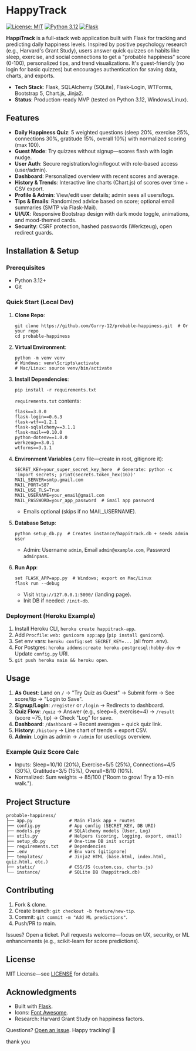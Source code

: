 # HappyTrack

[![License: MIT](https://img.shields.io/badge/License-MIT-yellow.svg)](https://opensource.org/licenses/MIT)
[![Python 3.12](https://img.shields.io/badge/Python-3.12-blue.svg)](https://www.python.org/downloads/)
[![Flask](https://img.shields.io/badge/Flask-3.0-green.svg)](https://flask.palletsprojects.com/)

**HappiTrack** is a full-stack web application built with Flask for tracking and predicting daily happiness levels. Inspired by positive psychology research (e.g., Harvard's Grant Study), users answer quick quizzes on habits like sleep, exercise, and social connections to get a "probable happiness" score (0-100), personalized tips, and trend visualizations. It's guest-friendly (no login for basic quizzes) but encourages authentication for saving data, charts, and exports.


- **Tech Stack**: Flask, SQLAlchemy (SQLite), Flask-Login, WTForms, Bootstrap 5, Chart.js, Jinja2.
- **Status**: Production-ready MVP (tested on Python 3.12, Windows/Linux).

## Features

- **Daily Happiness Quiz**: 5 weighted questions (sleep 20%, exercise 25%, connections 30%, gratitude 15%, overall 10%) with normalized scoring (max 100).
- **Guest Mode**: Try quizzes without signup—scores flash with login nudge.
- **User Auth**: Secure registration/login/logout with role-based access (user/admin).
- **Dashboard**: Personalized overview with recent scores and average.
- **History & Trends**: Interactive line charts (Chart.js) of scores over time + CSV export.
- **Profile & Admin**: View/edit user details; admin sees all users/logs.
- **Tips & Emails**: Randomized advice based on score; optional email summaries (SMTP via Flask-Mail).
- **UI/UX**: Responsive Bootstrap design with dark mode toggle, animations, and mood-themed cards.
- **Security**: CSRF protection, hashed passwords (Werkzeug), open redirect guards.

## Installation & Setup

### Prerequisites

- Python 3.12+
- Git

### Quick Start (Local Dev)

1. **Clone Repo**:

   ```
   git clone https://github.com/Gurry-12/probable-happiness.git  # Or your repo
   cd probable-happiness
   ```

2. **Virtual Environment**:

   ```
   python -m venv venv
   # Windows: venv\Scripts\activate
   # Mac/Linux: source venv/bin/activate
   ```

3. **Install Dependencies**:

   ```
   pip install -r requirements.txt
   ```

   `requirements.txt` contents:

   ```
   flask==3.0.0
   flask-login==0.6.3
   flask-wtf==1.2.1
   flask-sqlalchemy==3.1.1
   flask-mail==0.10.0
   python-dotenv==1.0.0
   werkzeug==3.0.1
   wtforms==3.1.1
   ```

4. **Environment Variables** (.env file—create in root, gitignore it):

   ```
   SECRET_KEY=your_super_secret_key_here  # Generate: python -c 'import secrets; print(secrets.token_hex(16))'
   MAIL_SERVER=smtp.gmail.com
   MAIL_PORT=587
   MAIL_USE_TLS=True
   MAIL_USERNAME=your_email@gmail.com
   MAIL_PASSWORD=your_app_password  # Gmail app password
   ```

   - Emails optional (skips if no MAIL_USERNAME).

5. **Database Setup**:

   ```
   python setup_db.py  # Creates instance/happitrack.db + seeds admin user
   ```

   - Admin: Username `admin`, Email `admin@example.com`, Password `adminpass`.

6. **Run App**:

   ```
   set FLASK_APP=app.py  # Windows; export on Mac/Linux
   flask run --debug
   ```

   - Visit `http://127.0.0.1:5000/` (landing page).
   - Init DB if needed: `/init-db`.

### Deployment (Heroku Example)

1. Install Heroku CLI, `heroku create happitrack-app`.
2. Add `Procfile`: `web: gunicorn app:app` (`pip install gunicorn`).
3. Set env vars: `heroku config:set SECRET_KEY=...` (all from .env).
4. For Postgres: `heroku addons:create heroku-postgresql:hobby-dev` → Update `config.py` URI.
5. `git push heroku main && heroku open`.

## Usage

1. **As Guest**: Land on `/` → "Try Quiz as Guest" → Submit form → See score/tip → "Login to Save".
2. **Signup/Login**: `/register` or `/login` → Redirects to dashboard.
3. **Quiz Flow**: `/quiz` → Answer (e.g., sleep=8, exercise=4) → `/result` (score ~75, tip) → Check "Log" for save.
4. **Dashboard**: `/dashboard` → Recent averages + quick quiz link.
5. **History**: `/history` → Line chart of trends + export CSV.
6. **Admin**: Login as admin → `/admin` for user/logs overview.

### Example Quiz Score Calc

- Inputs: Sleep=10/10 (20%), Exercise=5/5 (25%), Connections=4/5 (30%), Gratitude=3/5 (15%), Overall=8/10 (10%).
- Normalized: Sum weights → 85/100 ("Room to grow! Try a 10-min walk.").

## Project Structure

```
probable-happiness/
├── app.py              # Main Flask app + routes
├── config.py           # App config (SECRET_KEY, DB URI)
├── models.py           # SQLAlchemy models (User, Log)
├── utils.py            # Helpers (scoring, logging, export, email)
├── setup_db.py         # One-time DB init script
├── requirements.txt    # Dependencies
├── .env                # Env vars (gitignore)
├── templates/          # Jinja2 HTML (base.html, index.html, quiz.html, etc.)
├── static/             # CSS/JS (custom.css, charts.js)
└── instance/           # SQLite DB (happitrack.db)
```

## Contributing

1. Fork & clone.
2. Create branch: `git checkout -b feature/new-tip`.
3. Commit: `git commit -m "Add ML predictions"`.
4. Push/PR to main.

Issues? Open a ticket. Pull requests welcome—focus on UX, security, or ML enhancements (e.g., scikit-learn for score predictions).

## License

MIT License—see [LICENSE](LICENSE) for details.

## Acknowledgments

- Built with [Flask](https://flask.palletsprojects.com).
- Icons: [Font Awesome](https://fontawesome.com).
- Research: Harvard Grant Study on happiness factors.

Questions? [Open an issue](https://github.com/Gurry-12/probable-happiness/issues). Happy tracking! 🌟


thank you
